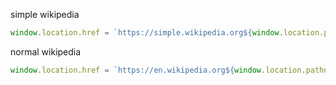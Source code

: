 simple wikipedia
```js
window.location.href = `https://simple.wikipedia.org${window.location.pathname}`
```

normal wikipedia
```js
window.location.href = `https://en.wikipedia.org${window.location.pathname}`
```
